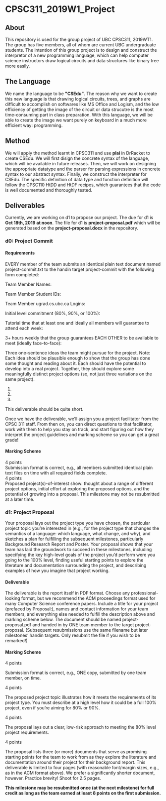 # CPSC311_2019W1_Project

## About
This repository is used for the group project of UBC CPSC311, 2019WT1. The group has five members, all of whom are current UBC undergraduate students. The intention of this group project is to design and construct the interpretor of a new programming language, which can help computer science instructors draw logical circuits and data structures like binary tree more easily. 

## The Language
We name the language to be **"CSEdu"**. The reason why we want to create this new language is that drawing logical circuits, trees, and graphs are difficult to accomplish on softwares like MS Office and Logism, and the low efficiency of getting the image of the circuit or data strucutre is the most time-consuming part in class preparation. With this language, we will be able to create the image we want purely on keyboard in a much more efficient way: programming.

## Method
We will apply the method learnt in CPSC311 and use **plai** in DrRacket to create CSEdu. We will first disign the concrete syntax of the language, which will be available in future releases. Then, we will work on designing the appropriate datatype and the parser for parsing expressions in concrete syntax to our abstract syntax. Finally, we construct the interpreter for CSEdu. The specific definition of data type and function definition will follow the CPSC110 HtDD and HtDF recipes, which guarantees that the code is well documented and thoroughly tested. 

## Deliverables
Currently, we are working on d1 to propose our project. The due for d1 is **Oct 18th, 2019 at noon**. The file for d1 is **project-proposal.pdf** which will be generated based on the **project-proposal.docx** in the repository.

### d0: Project Commit
#### Requirements
EVERY member of the team submits an identical plain text document named project-commit.txt to the handin target project-commit with the following form completed:

Team Member Names:

Team Member Student IDs:

Team Member ugrad.cs.ubc.ca Logins:

Initial level commitment (80%, 90%, or 100%):

Tutorial time that at least one and ideally all members will guarantee to attend
each week:

3+ hours weekly that the group guarantees EACH OTHER to be available
to meet (ideally face-to-face):

Three one-sentence ideas the team might pursue for the project. Note:
Each idea should be plausible enough to show that the group has done
some thought and reading about it. Each should have the potential to
develop into a real project. Together, they should explore some
meaningfully distinct project options (so, not just three variations
on the same project).

1. 

2. 

3. 
This deliverable should be quite short.

Once we have the deliverable, we’ll assign you a project facilitator from the CPSC 311 staff. From then on, you can direct questions to that facilitator, work with them to help you stay on track, and start figuring out how they interpret the project guidelines and marking scheme so you can get a great grade!

#### Marking Scheme
4 points <br>
Submission format is correct, e.g., all members submitted identical plain text files on time with all required fields complete.
<br>
4 points <br>
Proposed project(s)-of-interest show: thought about a range of different project options, initial effort at exploring the proposed options, and the potential of growing into a proposal.
This milestone may not be resubmitted at a later time.

### d1: Project Proposal
Your proposal lays out the project type you have chosen, the particular project topic you’re interested in (e.g., for the project type that changes the semantics of a language: which language, what change, and why), and sketches a plan for fulfilling the subsequent milestones, particularly Background Research Report and Poster. Your proposal shows that your team has laid the groundwork to succeed in these milestones, including specifying the key high-level goals of the project you’d perform were you going to the 100% level, finding useful starting points to explore the literature and documentation surrounding the project, and describing examples of how you imagine that project working.

#### Deliverable
The deliverable is the report itself in PDF format. Choose any professional-looking format, but we recommend the ACM proceedings format used for many Computer Science conference papers. Include a title for your project (prefaced by Proposal:), names and contact information for your team members, and everything else needed to fulfill the description above and marking scheme below. The document should be named project-proposal.pdf and handed in by ONE team member to the target project-proposal. (Subsequent resubmissions use the same filename but later milestones’ handin targets. Only resubmit the file if you wish to be remarked!)

#### Marking Scheme
4 points

Submission format is correct, e.g., ONE copy, submitted by one team member, on time.

4 points

The proposed project topic illustrates how it meets the requirements of its project type. You must describe at a high level how it could be a full 100% project, even if you’re aiming for 80% or 90%.

4 points

The proposal lays out a clear, low-risk approach to meeting the 80% level project requirements.

4 points

The proposal lists three (or more) documents that serve as promising starting points for the team to work from as they explore the literature and documentation around their project for their background report.
This deliverable is limited to four pages (with reasonable font/margin sizes, e.g., as in the ACM format above). We prefer a significantly shorter document, however. Practice brevity! Shoot for 2.5 pages.

**This milestone may be resubmitted once (at the next milestone) for full credit as long as the team earned at least 8 points on the first submission.**
